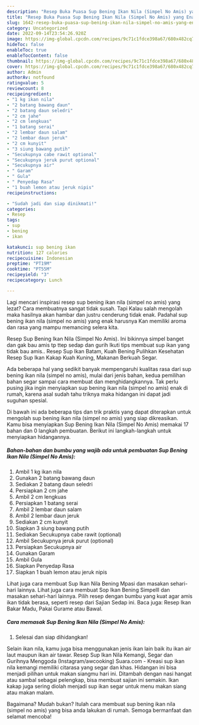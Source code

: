 ```yaml
---
description: "Resep Buka Puasa Sup Bening Ikan Nila (Simpel No Amis) yang Enak Banget"
title: "Resep Buka Puasa Sup Bening Ikan Nila (Simpel No Amis) yang Enak Banget"
slug: 1642-resep-buka-puasa-sup-bening-ikan-nila-simpel-no-amis-yang-enak-banget
category: Uncategorized
date: 2022-09-14T23:54:26.920Z
image: https://img-global.cpcdn.com/recipes/9c71c1fdce398a67/680x482cq70/sup-bening-ikan-nila-simpel-no-amis-foto-resep-utama.jpg
hideToc: false
enableToc: true
enableTocContent: false
thumbnail: https://img-global.cpcdn.com/recipes/9c71c1fdce398a67/680x482cq70/sup-bening-ikan-nila-simpel-no-amis-foto-resep-utama.jpg
cover: https://img-global.cpcdn.com/recipes/9c71c1fdce398a67/680x482cq70/sup-bening-ikan-nila-simpel-no-amis-foto-resep-utama.jpg
author: Admin
authorAv: notfound
ratingvalue: 5
reviewcount: 8
recipeingredient:
- "1 kg ikan nila"
- "2 batang bawang daun"
- "2 batang daun seledri"
- "2 cm jahe"
- "2 cm lengkuas"
- "1 batang serai"
- "2 lembar daun salam"
- "2 lembar daun jeruk"
- "2 cm kunyit"
- "3 siung bawang putih"
- "Secukupnya cabe rawit optional"
- "Secukupnya jeruk purut optional"
- "Secukupnya air"
- " Garam"
- " Gula"
- " Penyedap Rasa"
- "1 buah lemon atau jeruk nipis"
recipeinstructions:

- "Sudah jadi dan siap dinikmati!"
categories:
- Resep
tags:
- sup
- bening
- ikan

katakunci: sup bening ikan 
nutrition: 127 calories
recipecuisine: Indonesian
preptime: "PT19M"
cooktime: "PT55M"
recipeyield: "3"
recipecategory: Lunch

---
```



Lagi mencari inspirasi resep sup bening ikan nila (simpel no amis) yang lezat? Cara membuatnya sangat tidak susah. Tapi Kalau salah mengolah maka hasilnya akan hambar dan justru cenderung tidak enak. Padahal sup bening ikan nila (simpel no amis) yang enak harusnya Kan memiliki aroma dan rasa yang mampu memancing selera kita.


Resep Sup Bening Ikan Nila (Simpel No Amis). Ini bikinnya simpel banget dan gak bau amis tp ttep sedap dan gurih Ikuti tips membuat sup ikan yang tidak bau amis.. Resep Sup Ikan Batam, Kuah Bening Pulihkan Kesehatan Resep Sup Ikan Kakap Kuah Kuning, Makanan Berkuah Segar.

Ada beberapa hal yang sedikit banyak mempengaruhi kualitas rasa dari sup bening ikan nila (simpel no amis), mulai dari jenis bahan, kedua pemilihan bahan segar sampai cara membuat dan menghidangkannya. Tak perlu pusing jika ingin menyiapkan sup bening ikan nila (simpel no amis) enak di rumah, karena asal sudah tahu triknya maka hidangan ini dapat jadi suguhan spesial.


Di bawah ini ada beberapa tips dan trik praktis yang dapat diterapkan untuk mengolah sup bening ikan nila (simpel no amis) yang siap dikreasikan. Kamu bisa menyiapkan Sup Bening Ikan Nila (Simpel No Amis) memakai 17 bahan dan 0 langkah pembuatan. Berikut ini langkah-langkah untuk menyiapkan hidangannya.

<!--inarticleads1-->

##### Bahan-bahan dan bumbu yang wajib ada untuk pembuatan Sup Bening Ikan Nila (Simpel No Amis):

1. Ambil 1 kg ikan nila
1. Gunakan 2 batang bawang daun
1. Sediakan 2 batang daun seledri
1. Persiapkan 2 cm jahe
1. Ambil 2 cm lengkuas
1. Persiapkan 1 batang serai
1. Ambil 2 lembar daun salam
1. Ambil 2 lembar daun jeruk
1. Sediakan 2 cm kunyit
1. Siapkan 3 siung bawang putih
1. Sediakan Secukupnya cabe rawit (optional)
1. Ambil Secukupnya jeruk purut (optional)
1. Persiapkan Secukupnya air
1. Gunakan  Garam
1. Ambil  Gula
1. Siapkan  Penyedap Rasa
1. Siapkan 1 buah lemon atau jeruk nipis


Lihat juga cara membuat Sup Ikan Nila Bening Mpasi dan masakan sehari-hari lainnya. Lihat juga cara membuat Sop Ikan Bening Simpelll dan masakan sehari-hari lainnya. Pilih resep dengan bumbu yang kuat agar amis ikan tidak berasa, seperti resep dari Sajian Sedap ini. Baca juga: Resep Ikan Bakar Madu, Pakai Gurame atau Bawal. 

<!--inarticleads2-->

##### Cara memasak Sup Bening Ikan Nila (Simpel No Amis):


1. Selesai dan siap dihidangkan!

Selain ikan nila, kamu juga bisa menggunakan jenis ikan lain baik itu ikan air laut maupun ikan air tawar. Resep Sup Ikan Nila Kemangi, Segar dan Gurihnya Menggoda (Instagram/awcooking) Suara.com - Kreasi sup ikan nila kemangi memiliki citarasa yang segar dan khas. Hidangan ini bisa menjadi pilihan untuk makan siangmu hari ini. Ditambah dengan nasi hangat atau sambal sebagai pelengkap, bisa membuat sajian ini semakin. Ikan kakap juga sering diolah menjadi sup ikan segar untuk menu makan siang atau makan malam. 

Bagaimana? Mudah bukan? Itulah cara membuat sup bening ikan nila (simpel no amis) yang bisa anda lakukan di rumah. Semoga bermanfaat dan selamat mencoba!
